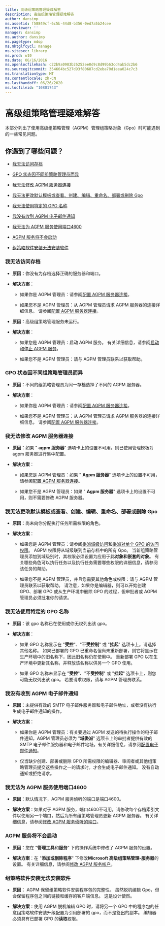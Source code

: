 ```yaml
---
title: 高级组策略管理疑难解答
description: 高级组策略管理疑难解答
author: dansimp
ms.assetid: f58849cf-6c5b-44d8-b356-0ed7a5b24cee
ms.reviewer: ''
manager: dansimp
ms.author: dansimp
ms.pagetype: mdop
ms.mktglfcycl: manage
ms.sitesec: library
ms.prod: w10
ms.date: 06/16/2016
ms.openlocfilehash: c22b9a0983b26252ee0d9c8d99b63cd4ab5dc2b6
ms.sourcegitcommit: 354664bc527d93f80687cd2eba70d1eea024c7c3
ms.translationtype: MT
ms.contentlocale: zh-CN
ms.lasthandoff: 06/26/2020
ms.locfileid: "10801743"
---
```

# 高级组策略管理疑难解答


本部分列出了使用高级组策略管理（AGPM）管理组策略对象（Gpo）时可能遇到的一些常见问题。

## 你遇到了哪些问题？


-   [我无法访问存档](#bkmk-access-an-archive)

-   [GPO 状态因不同组策略管理员而异](#bkmk-state-varies)

-   [我无法修改 AGPM 服务器连接](#bkmk-modify-archive-location)

-   [我无法更改默认模板或查看、创建、编辑、重命名、部署或删除 Gpo](#bkmk-perform-task)

-   [我无法使用特定的 GPO 名称](#bkmk-use-particular-name)

-   [我没有收到 AGPM 电子邮件通知](#bkmk-email)

-   [我无法为 AGPM 服务使用端口4600](#bkmk-port)

-   [AGPM 服务将不会启动](#bkmk-not-start)

-   [组策略软件安装无法安装软件](#bkmk-software-installation)

### <a href="" id="bkmk-access-an-archive"></a>我无法访问存档

-   **原因**：你没有为存档选择正确的服务器和端口。

-   **解决方案**：

    -   如果你是 AGPM 管理员：请参阅[配置 AGPM 服务器连接](configure-the-agpm-server-connection.md)。

    -   如果您不是 AGPM 管理员：从 AGPM 管理员请求 AGPM 服务器的连接详细信息。 请参阅[配置 AGPM 服务器连接](configure-the-agpm-server-connection-reviewer.md)。

-   **原因**：高级组策略管理服务未运行。

-   **解决方案**：

    -   如果您是 AGPM 管理员：启动 AGPM 服务。 有关详细信息，请参阅[启动和停止 AGPM 服务](start-and-stop-the-agpm-service.md)。

    -   如果您不是 AGPM 管理员：请与 AGPM 管理员联系以获取帮助。

### <a href="" id="bkmk-state-varies"></a>GPO 状态因不同组策略管理员而异

-   **原因**：不同的组策略管理员为同一存档选择了不同的 AGPM 服务器。

-   **解决方案**：

    -   如果你是 AGPM 管理员：请参阅[配置 AGPM 服务器连接](configure-the-agpm-server-connection.md)。

    -   如果您不是 AGPM 管理员：从 AGPM 管理员请求 AGPM 服务器的连接详细信息。 请参阅[配置 AGPM 服务器连接](configure-the-agpm-server-connection-reviewer.md)。

### <a href="" id="bkmk-modify-archive-location"></a>我无法修改 AGPM 服务器连接

-   **原因**：如果 " **agpm 服务器**" 选项卡上的设置不可用，则已使用管理模板对 agpm 服务器进行集中配置。

-   **解决方案**：

    -   如果您是 AGPM 管理员：如果 " **Agpm 服务器**" 选项卡上的设置不可用，请参阅[配置 AGPM 服务器连接](configure-the-agpm-server-connection.md)。

    -   如果您不是 AGPM 管理员：如果 " **Agpm 服务器**" 选项卡上的设置不可用，则不需要修改 AGPM 服务器。

### <a href="" id="bkmk-perform-task"></a>我无法更改默认模板或查看、创建、编辑、重命名、部署或删除 Gpo

-   **原因**：尚未向你分配执行任务所需权限的角色。

-   **解决方案**：

    -   如果您是 AGPM 管理员：请参阅[委派域级访问](delegate-domain-level-access.md)和[委派对单个 GPO 的访问权限](delegate-access-to-an-individual-gpo.md)。 AGPM 权限将从域级联到当前存档中的所有 Gpo。 当新组策略管理员添加到域级别时，其权限必须设置为应用于**此对象和嵌套的对象**。 有关哪些角色可以执行任务以及执行任务需要哪些权限的详细信息，请参阅该任务的帮助。

    -   如果您不是 AGPM 管理员，并且您需要其他角色或权限：请与 AGPM 管理员联系以获取帮助。 请注意，如果你是编辑器，则可以开始创建 GPO、部署 GPO 或从生产环境中删除 GPO 的过程，但审批者或 AGPM 管理员必须批准你的请求。

### <a href="" id="bkmk-use-particular-name"></a>我无法使用特定的 GPO 名称

-   **原因**：该 gpo 名称已在使用或你无权列出该 gpo。

-   **解决方案**：

    -   如果 GPO 名称显示在 "**受控**"、"不**受控制**" 或 "**挂起**" 选项卡上，请选择其他名称。 如果已部署的 GPO 已重命名但尚未重新部署，则它将显示在生产环境中的旧名称下，因此旧名称仍在使用中。 重新部署 GPO 以在生产环境中更新其名称，并释放该名称以供另一个 GPO 使用。

    -   如果 GPO 名称未显示在 "**受控**"、"不**受控制**" 或 "**挂起**" 选项卡上，则您可能无权列出该 gpo。 若要请求权限，请与 AGPM 管理员联系。

### <a href="" id="bkmk-email"></a>我没有收到 AGPM 电子邮件通知

-   **原因**：未提供有效的 SMTP 电子邮件服务器和电子邮件地址，或者没有执行生成电子邮件通知的操作。

-   **解决方案**：

    -   如果你是 AGPM 管理员：有关要通过 AGPM 发送的待执行操作的电子邮件通知，AGPM 管理员必须为 "**域委派**" 选项卡上的审批者提供有效的 SMTP 电子邮件服务器和电子邮件地址。有关详细信息，请参阅[配置电子邮件通知](configure-e-mail-notification.md)。

    -   仅当缺少创建、部署或删除 GPO 所需权限的编辑器、审阅者或其他组策略管理员提交这些操作之一的请求时，才会生成电子邮件通知。 没有自动通知或拒绝请求。

### <a href="" id="bkmk-port"></a>我无法为 AGPM 服务使用端口4600

-   **原因**：默认情况下，AGPM 服务侦听的端口是端口4600。

-   **解决方案**：如果对于 AGPM 服务，端口4600不可用，请修改每个存档索引文件以使用另一个端口，然后为所有组策略管理员更新 AGPM 服务器。 有关详细信息，请参阅[修改 AGPM 服务侦听的端口](modify-the-port-on-which-the-agpm-service-listens.md)。

### <a href="" id="bkmk-not-start"></a>AGPM 服务将不会启动

-   **原因**：您在 "**管理工具**和**服务**" 下的操作系统中修改了 AGPM 服务的设置。

-   **解决方案**：在 "**添加或删除程序**" 下修改**Microsoft 高级组策略管理-服务器**的设置。 有关详细信息，请参阅[修改 AGPM 服务帐户](modify-the-agpm-service-account.md)。

### <a href="" id="bkmk-software-installation"></a>组策略软件安装无法安装软件

-   **原因**： AGPM 保留组策略软件安装程序包的完整性。 虽然脱机编辑 Gpo，但会保留程序包之间的链接和缓存的客户端信息。 这是设计使然。

-   **解决方案**：使用 AGPM 脱机编辑 GPO 时，请将另一个 GPO 中的程序包的任意组策略软件安装升级配置为引用部署的 gpo，而不是签出的副本。 编辑器必须具有已部署 GPO 的**读取**权限。

 

 





